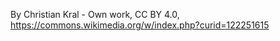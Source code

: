 

By Christian Kral - Own work, CC BY 4.0, https://commons.wikimedia.org/w/index.php?curid=122251615
